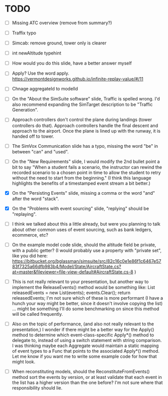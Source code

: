 # TODO

- [ ] Missing ATC overview (remove from summary?)
- [ ] Traffix typo
- [ ] Simcab: remove ground, tower only is clearer
- [ ] int newAltitude typehint
- [ ] How would you do this slide, have a better answer myself
- [ ] Apply? Use the word apply.  https://vermontdesignworks.github.io/infinite-replay-value/#/11
- [ ] Chnage aggregateId to modelId
- [ ] On the "About the SimSuite software" slide, Traffic is spelled wrong. I'd also recommend expanding the SimTarget description to be "Traffic Generation".
- [ ] Approach controllers don't control the plane during landings (tower controllers do that). Approach controllers handle the final descent and approach to the airport. Once the plane is lined up with the runway, it is handed off to tower.
- [ ] The SimVox Communication slide has a typo, missing the word "be" in between "can" and "used".
- [ ] On the "New Requirements" slide, I would modify the 2nd bullet point a bit to say "When a student fails a scenario, the instructor can rewind the recorded scenario to a chosen point in time to allow the student to retry without the need to start from the beginning." (I think this language highlights the benefits of a timestamped event stream a bit better.)
- [X] On the "Persisting Events" slide, missing a comma or the word "and" after the word "stack".
- [X] On the "Problems with event sourcing" slide, "replying" should be "replaying".
- [ ] I think we talked about this a little already, but were you planning to talk about other common uses of event sourcing, such as bank ledgers, ecommerce, etc?

- [ ] On the example model code slide, should the altitude field be private, with a public getter? (I would probably use a property with "private set", like you did here: https://bitbucket.org/bglassman/simsuite/src/82c16c0e1e86f1c6467e5783f7325a66dfb983b4/Model/State/AircraftState.cs?at=master&fileviewer=file-view-default#AircraftState.cs-8 )
- [ ] This is not really relevant to your presentation, but another way to implement the ReleaseEvents() method would be something like:
    List<ModelChangedEvent> releasedEvents = new List<ModelChangedEvent>(events);
    events.Clear();
    return releasedEvents;
    I'm not sure which of these is more performant (I have a hunch your way might be better, since it doesn't involve copying the list) ... might be something I'll do some benchmarking on since this method will be called frequently.
- [ ] Also on the topic of performance, (and also not really relevant to the presentation,) I wonder if there might be a better way for the Apply() method to determine which event-class-specific Apply*() method to delegate to, instead of using a switch statement with string comparison. I was thinking maybe each Aggregate would maintain a static mapping of event types to a Func<T> that points to the associated Apply*() method. Let me know if you want me to write some example code for how that might look.
- [ ] When reconstituting models, should the ReconstituteFromEvents() method sort the events by version, or at least validate that each event in the list has a higher version than the one before? I'm not sure where that responsibility should lie.
